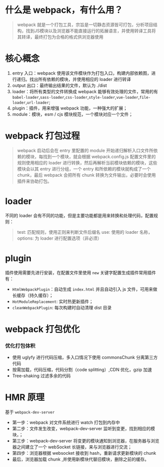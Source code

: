 # 什么是 webpack，有什么用？
>webpack 就是一个打包工具，宗旨是一切静态资源皆可打包，分析项目结构，找到JS模块以及浏览器不能直接运行的拓展语言，并使用转译工具将其转译，最终打包为合格的格式供浏览器使用

# 核心概念
1. entry 入口：webpack 使用该文件模块作为打包入口，构建内部依赖图，进行递归。找出所有依赖的模块，并使用相应的 loader 进行转译
2. output 出口：最终输出结果的文件，默认为 ./dist
3. loader：将所有类型的文件转换成 webpack 能够有效处理的文件，常用的有 `babel-loader`,`sass-loader`,`css-loader`,`style-loader`,`vue-loader`,`file-loader`,`url-loader`;
4. plugin：插件，用来增强 webpack 功能，一种强大的扩展；
5. module：模块，esm / cjs 模块规范，一个模块对应一个文件；

# webpack 打包过程
>webpack 启动后会在 entry 里配置的 module 开始递归解析入口文件所依赖的模块，每找到一个模块，就会根据 webpack.config.js 配置文件里的规则使用相应的 loader 进行转换，然后再解析当前模块依赖的模块，这些模块会以其 entry 进行分组，一个 entry 和所依赖的模块就构成了一个 chunk，最后 webpack 会把所有 chunk 转换为文件输出，必要时会使用插件来协助打包。

# loader
不同的 loader 会有不同的功能，但是主要功能都是用来转换和处理代码，配置规则：
>test: 匹配规则，使用正则来判断文件后缀名
use: 使用的 loader 名称，
options: 为 loader 进行配置选项（非必须）

# plugin
插件使用需要先进行安装，在配置文件里使用 `new` 关键字配置生成插件常用插件有：
- `HtmlWebpackPlugin`：自动生成 `index.html` 并且自动引入 js 文件，可用来做长缓存（持久缓存）；
- `HotModuleReplacement`: 实时热更新插件；
- `cleanWebpackPlugin`: 每次构建时自动清理 dist 目录

# webpack 打包优化
### 优化打包体积
- 使用 uglyfy 进行代码压缩，多入口情况下使用 commonsChunk 分离第三方代码
- 按需加载，代码压缩，代码分割（code splitting）,CDN 优化，gzip 加速
- Tree-shaking 过滤多余的代码

# HMR 原理
基于 `webpack-dev-server` 
- 第一步：webpack 对文件系统进行 watch 打包到内存中
- 第二步：文件发生改变，webpack-dev-server 监听到变更，找到相应的模块，；
- 第三步：webpack-dev-server 将变更的模块通知到浏览器，在服务器与浏览器之间建立了一个 webSocket 长链接，来与浏览器进行交流；
- 第四步：浏览器根据 websocket 接收到 hash，重新请求更新模块的 chunk
- 最后，浏览器加载 chunk ,并使用新模块代替旧模块，删除之前的缓存。 

